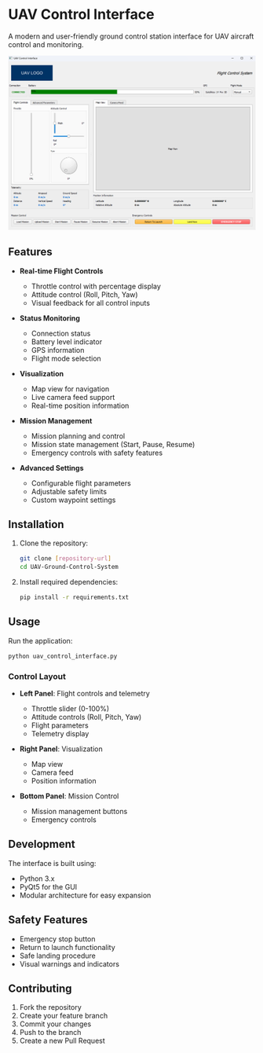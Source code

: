 # UAV Control Interface

A modern and user-friendly ground control station interface for UAV aircraft control and monitoring.

![UAV Control Interface](assets/screenshot.png)

## Features

- **Real-time Flight Controls**
  - Throttle control with percentage display
  - Attitude control (Roll, Pitch, Yaw)
  - Visual feedback for all control inputs

- **Status Monitoring**
  - Connection status
  - Battery level indicator
  - GPS information
  - Flight mode selection

- **Visualization**
  - Map view for navigation
  - Live camera feed support
  - Real-time position information

- **Mission Management**
  - Mission planning and control
  - Mission state management (Start, Pause, Resume)
  - Emergency controls with safety features

- **Advanced Settings**
  - Configurable flight parameters
  - Adjustable safety limits
  - Custom waypoint settings

## Installation

1. Clone the repository:
   ```bash
   git clone [repository-url]
   cd UAV-Ground-Control-System
   ```

2. Install required dependencies:
   ```bash
   pip install -r requirements.txt
   ```

## Usage

Run the application:
```bash
python uav_control_interface.py
```

### Control Layout

- **Left Panel**: Flight controls and telemetry
  - Throttle slider (0-100%)
  - Attitude controls (Roll, Pitch, Yaw)
  - Flight parameters
  - Telemetry display

- **Right Panel**: Visualization
  - Map view
  - Camera feed
  - Position information

- **Bottom Panel**: Mission Control
  - Mission management buttons
  - Emergency controls

## Development

The interface is built using:
- Python 3.x
- PyQt5 for the GUI
- Modular architecture for easy expansion

## Safety Features

- Emergency stop button
- Return to launch functionality
- Safe landing procedure
- Visual warnings and indicators

## Contributing

1. Fork the repository
2. Create your feature branch
3. Commit your changes
4. Push to the branch
5. Create a new Pull Request

